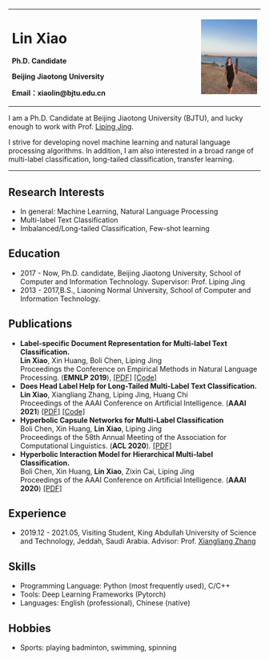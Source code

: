 <div>
<table border="0">
  <tr>
    <td width="75%">
      <h1>Lin Xiao</h1>
      <p><b></b></p>
      <p><b>Ph.D. Candidate  </b></p>
      <p><b> Beijing Jiaotong University </b></p>
      <p><b>Email：xiaolin@bjtu.edu.cn</b></p>
    </td>
    <td width="25%">
      <img src="/xiaolin.jpg" width="100%">
    </td>
  </tr>
</table>
</div>
<!-- 
--- -->

I am a Ph.D. Candidate at Beijing Jiaotong University (BJTU), and lucky enough to work with Prof. [Liping Jing](http://faculty.bjtu.edu.cn/8249/). 

I strive for developing novel machine learning and natural language processing algorithms. In addition, I am also interested in a broad range of multi-label classification, long-tailed classification, transfer learning.

<!-- ---
 -->
***
## Research Interests
- In general: Machine Learning, Natural Language Processing
- Multi-label Text Classification
- Imbalanced/Long-tailed Classification, Few-shot learning

## Education
- 2017 - Now, Ph.D. candidate, Beijing Jiaotong University, School of Computer and Information Technology. Supervisor: Prof. Liping Jing
- 2013 - 2017,B.S., Liaoning Normal University, School of Computer and Information Technology.


## Publications

- **Label-specific Document Representation for Multi-label Text Classification.**
  <br>
  **Lin Xiao**, Xin Huang, Boli Chen, Liping Jing
  <br>
  Proceedings the Conference on Empirical Methods in Natural Language Processing. (**EMNLP 2019**), 
  [[PDF]](https://aclanthology.org/D19-1044/)  [[Code]](https://github.com/EMNLP2019LSAN/LSAN/)
- **Does Head Label Help for Long-Tailed Multi-Label Text Classification.**
  <br>
  **Lin Xiao**, Xiangliang Zhang, Liping Jing, Huang Chi
  <br>
  Proceedings of the AAAI Conference on Artificial Intelligence. (**AAAI 2021**)
  [[PDF]](https://arxiv.org/abs/2101.09704)  [[Code]](https://github.com/xiaolin1207/HTTN-master)
- **Hyperbolic Capsule Networks for Multi-Label Classification**
  <br>
  Boli Chen, Xin Huang, **Lin Xiao**, Liping Jing
  <br>
  Proceedings of the 58th Annual Meeting of the Association for Computational Linguistics. (**ACL 2020**).
  [[PDF]](https://aclanthology.org/2020.acl-main.283/)
- **Hyperbolic Interaction Model for Hierarchical Multi-label Classification.**
  <br>
  Boli Chen, Xin Huang, **Lin Xiao**, Zixin Cai, Liping Jing
  <br>
   Proceedings of the AAAI Conference on Artificial Intelligence. (**AAAI 2020**)
  [[PDF]](https://arxiv.org/abs/1905.10802)

## Experience
- 2019.12 - 2021.05, Visiting Student, King Abdullah University of Science and Technology, Jeddah, Saudi Arabia. Advisor: Prof. [Xiangliang Zhang](https://mine.kaust.edu.sa/Pages/ZhangX.aspx)
  
## Skills
- Programming Language: Python (most frequently used), C/C++
- Tools: Deep Learning Frameworks (Pytorch)
- Languages: English (professional), Chinese (native)

## Hobbies
- Sports: playing badminton, swimming, spinning
